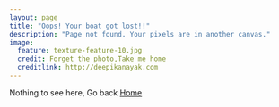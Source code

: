 ```yaml
---
layout: page
title: "Oops! Your boat got lost!!"
description: "Page not found. Your pixels are in another canvas."
image:
  feature: texture-feature-10.jpg
  credit: Forget the photo,Take me home
  creditlink: http://deepikanayak.com
---  
```


Nothing to see here, Go back <a href="http://deepikanayak.com">Home</a>  


<!--- <script type="text/javascript">
  var GOOG_FIXURL_LANG = 'en';
  var GOOG_FIXURL_SITE = '{{ site.url }}'
</script>
<script type="text/javascript"
  src="http://linkhelp.clients.google.com/tbproxy/lh/wm/fixurl.js">
</script> --->